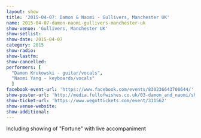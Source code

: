 ```yaml
---
layout: show
title: '2015-04-07: Damon & Naomi - Gullivers, Manchester UK'
name: 2015-04-07-damon-naomi-gullivers-manchester-uk
show-venue: 'Gullivers, Manchester UK'
show-setlist: 
show-date: 2015-04-07
category: 2015
show-radio: 
show-lastfm: 
show-cancelled: 
performers: [
  "Damon Krukowski - guitar/vocals",
  "Naomi Yang - keyboards/vocals"
  ]
facebook-event-url: 'https://www.facebook.com/events/830236643708644/'
show-poster-url: 'http://media.fullofwishes.co.uk/03-damon_and_naomi/show_assets/2015-04-07/2015-04-07-damon-and-naomi-poster.jpg'
show-ticket-url: 'https://www.wegottickets.com/event/311562'
show-venue-website: 
show-additional: 
---
```

Including showing of "Fortune" with live accompaniment